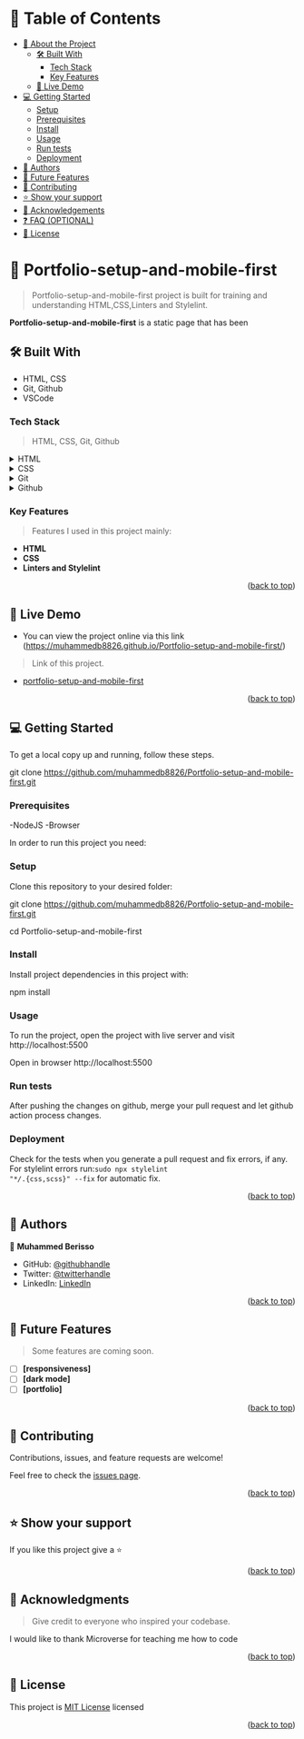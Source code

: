 <a name="readme-top"></a>

<!-- TABLE OF CONTENTS -->

# 📗 Table of Contents

- [📖 About the Project](#about-project)
  - [🛠 Built With](#built-with)
    - [Tech Stack](#tech-stack)
    - [Key Features](#key-features)
  - [🚀 Live Demo](#live-demo)
- [💻 Getting Started](#getting-started)
  - [Setup](#setup)
  - [Prerequisites](#prerequisites)
  - [Install](#install)
  - [Usage](#usage)
  - [Run tests](#run-tests)
  - [Deployment](#triangular_flag_on_post-deployment)
- [👥 Authors](#authors)
- [🔭 Future Features](#future-features)
- [🤝 Contributing](#contributing)
- [⭐️ Show your support](#support)
- [🙏 Acknowledgements](#acknowledgements)
- [❓ FAQ (OPTIONAL)](#faq)
- [📝 License](#license)

<!-- PROJECT DESCRIPTION -->

# 📖 Portfolio-setup-and-mobile-first <a name="about-project"></a>

> Portfolio-setup-and-mobile-first project is built for training and understanding HTML,CSS,Linters and Stylelint.

**Portfolio-setup-and-mobile-first** is a static page that has been

## 🛠 Built With <a name="built-with"></a>

- HTML, CSS
- Git, Github
- VSCode

### Tech Stack <a name="tech-stack"></a>

> HTML,
> CSS,
> Git,
> Github

<details>
  <summary>HTML</summary>
  <ul>
    <li><a href="https://www.w3schools.com/html/">HTML COURSE</a></li>
  </ul>
</details>

<details>
  <summary>CSS</summary>
  <ul>
    <li><a href="https://www.w3schools.com/css/">CSS Course</a></li>
  </ul>
</details>

<details>
<summary>Git</summary>
  <ul>
    <li><a href="https://git-scm.com/">Learn about git</a></li>
  </ul>
</details>

<details>
<summary>Github</summary>
  <ul>
    <li><a href="https://github.com/">Learn about git</a></li>
  </ul>
</details>

<!-- Features -->

### Key Features <a name="key-features"></a>

> Features I used in this project mainly:

- **HTML**
- **CSS**
- **Linters and Stylelint**

<p align="right">(<a href="#readme-top">back to top</a>)</p>

<!-- LIVE DEMO -->

## 🚀 Live Demo <a name="live-demo"></a>

- You can view the project online via this link (https://muhammedb8826.github.io/Portfolio-setup-and-mobile-first/)

> Link of this project.

- [portfolio-setup-and-mobile-first](https://github.com/muhammedb8826/Portfolio-setup-and-mobile-first)

<p align="right">(<a href="#readme-top">back to top</a>)</p>

<!-- GETTING STARTED -->

## 💻 Getting Started <a name="getting-started"></a>

To get a local copy up and running, follow these steps.

git clone https://github.com/muhammedb8826/Portfolio-setup-and-mobile-first.git

### Prerequisites

-NodeJS
-Browser

In order to run this project you need:

### Setup

Clone this repository to your desired folder:

git clone https://github.com/muhammedb8826/Portfolio-setup-and-mobile-first.git

cd Portfolio-setup-and-mobile-first

### Install

Install project dependencies in this project with:

npm install

### Usage

To run the project, open the project with live server and visit http://localhost:5500

Open in browser
http://localhost:5500

### Run tests

After pushing the changes on github, merge your pull request and let github action process changes.

### Deployment

Check for the tests when you generate a pull request and fix errors, if any.
For stylelint errors run:<code>sudo npx stylelint "\*_/_.{css,scss}" --fix</code> for automatic fix.

<p align="right">(<a href="#readme-top">back to top</a>)</p>

<!-- AUTHORS -->

## 👥 Authors <a name="authors"></a>

👤 **Muhammed Berisso**

- GitHub: [@githubhandle](https://github.com/muhammedb8826)
- Twitter: [@twitterhandle](https://twitter.com/muhammedb8826)
- LinkedIn: [LinkedIn](https://www.linkedin.com/in/muhammed-berisso-a60783226/)

<p align="right">(<a href="#readme-top">back to top</a>)</p>

<!-- FUTURE FEATURES -->

## 🔭 Future Features <a name="future-features"></a>

> Some features are coming soon.

- [ ] **[responsiveness]**
- [ ] **[dark mode]**
- [ ] **[portfolio]**

<p align="right">(<a href="#readme-top">back to top</a>)</p>

<!-- CONTRIBUTING -->

## 🤝 Contributing <a name="contributing"></a>

Contributions, issues, and feature requests are welcome!

Feel free to check the [issues page](https://github.com/muhammedb8826/Portfolio-setup-and-mobile-first/issues).

<p align="right">(<a href="#readme-top">back to top</a>)</p>

<!-- SUPPORT -->

## ⭐️ Show your support <a name="support"></a>

If you like this project give a ⭐️

<p align="right">(<a href="#readme-top">back to top</a>)</p>

<!-- ACKNOWLEDGEMENTS -->

## 🙏 Acknowledgments <a name="acknowledgements"></a>

> Give credit to everyone who inspired your codebase.

I would like to thank Microverse for teaching me how to code

<p align="right">(<a href="#readme-top">back to top</a>)</p>

<!-- LICENSE -->

## 📝 License <a name="license"></a>

This project is [MIT License](https://github.com/muhammedb8826/Portfolio-setup-and-mobile-first/blob/portfolio-header-section/LICENSE.md) licensed

<p align="right">(<a href="#readme-top">back to top</a>)</p>

